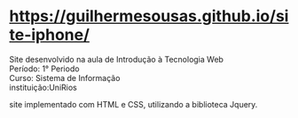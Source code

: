 # https://guilhermesousas.github.io/site-iphone/

Site desenvolvido na aula de Introdução à Tecnologia Web <br>
Período: 1° Periodo <br>
Curso: Sistema de Informação <br>
instituição:UniRios <br>

site implementado com HTML e CSS, utilizando a biblioteca Jquery.
